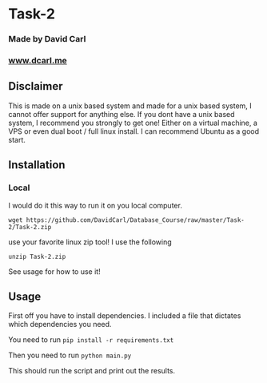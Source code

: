 # Task-2

### Made by David Carl
### www.dcarl.me

## Disclaimer

This is made on a unix based system and made for a unix based system, I cannot offer support for anything else. If you dont have a unix based system, I recommend you strongly to get one! Either on a virtual machine, a VPS or even dual boot / full linux install. I can recommend Ubuntu as a good start.

## Installation

### Local

I would do it this way to run it on you local computer.

```wget https://github.com/DavidCarl/Database_Course/raw/master/Task-2/Task-2.zip```

use your favorite linux zip tool! I use the following

```unzip Task-2.zip```

See usage for how to use it!

## Usage

First off you have to install dependencies. I included a file that dictates which dependencies you need.

You need to run ```pip install -r requirements.txt```

Then you need to run ```python main.py```

This should run the script and print out the results.